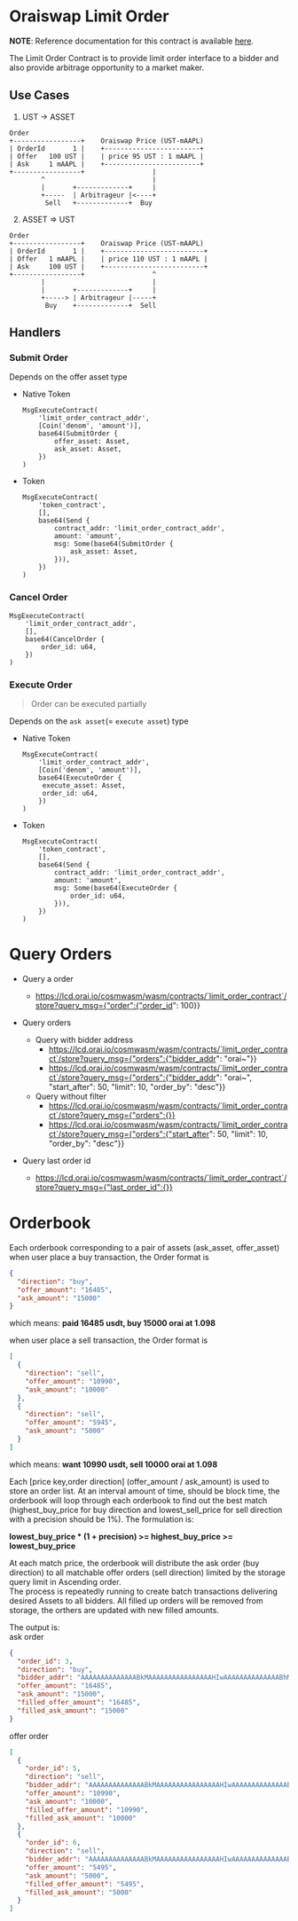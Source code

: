 # Oraiswap Limit Order <!-- omit in toc -->

**NOTE**: Reference documentation for this contract is available [here](https://docs.mirror.finance/contracts/limit-order).

The Limit Order Contract is to provide limit order interface to a bidder and also provide arbitrage opportunity to a market maker.

## Use Cases

1. UST -> ASSET

```
Order
+-----------------+    Oraiswap Price (UST-mAAPL)
| OrderId       1 |    +------------------------+
| Offer   100 UST |    | price 95 UST : 1 mAAPL |
| Ask     1 mAAPL |    +------------------------+
+-----------------+                 |
        ^                           |
        |       +-------------+     |
        +-----  | Arbitrageur |<----+
         Sell   +-------------+  Buy

```

2. ASSET => UST

```
Order
+-----------------+    Oraiswap Price (UST-mAAPL)
| OrderId       1 |    +-------------------------+
| Offer   1 mAAPL |    | price 110 UST : 1 mAAPL |
| Ask     100 UST |    +-------------------------+
+-----------------+                 ^
        |                           |
        |       +-------------+     |
        +-----> | Arbitrageur |-----+
         Buy    +-------------+  Sell
```

## Handlers

### Submit Order

Depends on the offer asset type

- Native Token

  ```
  MsgExecuteContract(
      'limit_order_contract_addr',
      [Coin('denom', 'amount')],
      base64(SubmitOrder {
          offer_asset: Asset,
          ask_asset: Asset,
      })
  )
  ```

- Token
  ```
  MsgExecuteContract(
      'token_contract',
      [],
      base64(Send {
          contract_addr: 'limit_order_contract_addr',
          amount: 'amount',
          msg: Some(base64(SubmitOrder {
              ask_asset: Asset,
          })),
      })
  )
  ```

### Cancel Order

```
MsgExecuteContract(
    'limit_order_contract_addr',
    [],
    base64(CancelOrder {
        order_id: u64,
    })
)
```

### Execute Order

> Order can be executed partially

Depends on the `ask asset`(= `execute asset`) type

- Native Token

  ```
  MsgExecuteContract(
      'limit_order_contract_addr',
      [Coin('denom', 'amount')],
      base64(ExecuteOrder {
       execute_asset: Asset,
       order_id: u64,
      })
  )
  ```

- Token
  ```
  MsgExecuteContract(
      'token_contract',
      [],
      base64(Send {
          contract_addr: 'limit_order_contract_addr',
          amount: 'amount',
          msg: Some(base64(ExecuteOrder {
              order_id: u64,
          })),
      })
  )
  ```

# Query Orders

- Query a order

  - https://lcd.orai.io/cosmwasm/wasm/contracts/`limit_order_contract`/store?query_msg={"order":{"order_id": 100}}

- Query orders

  - Query with bidder address
    - https://lcd.orai.io/cosmwasm/wasm/contracts/`limit_order_contract`/store?query_msg={"orders":{"bidder_addr": "orai~"}}
    - https://lcd.orai.io/cosmwasm/wasm/contracts/`limit_order_contract`/store?query_msg={"orders":{"bidder_addr": "orai~", "start_after": 50, "limit": 10, "order_by": "desc"}}
  - Query without filter
    - https://lcd.orai.io/cosmwasm/wasm/contracts/`limit_order_contract`/store?query_msg={"orders":{}}
    - https://lcd.orai.io/cosmwasm/wasm/contracts/`limit_order_contract`/store?query_msg={"orders":{"start_after": 50, "limit": 10, "order_by": "desc"}}

- Query last order id
  - https://lcd.orai.io/cosmwasm/wasm/contracts/`limit_order_contract`/store?query_msg={"last_order_id":{}}

# Orderbook

Each orderbook corresponding to a pair of assets (ask_asset, offer_asset)  
when user place a buy transaction, the Order format is

```json
{
  "direction": "buy",
  "offer_amount": "16485",
  "ask_amount": "15000"
}
```

which means: **paid 16485 usdt, buy 15000 orai at 1.098**

when user place a sell transaction, the Order format is

```json
[
  {
    "direction": "sell",
    "offer_amount": "10990",
    "ask_amount": "10000"
  },
  {
    "direction": "sell",
    "offer_amount": "5945",
    "ask_amount": "5000"
  }
]
```

which means: **want 10990 usdt, sell 10000 orai at 1.098**

Each [price key,order direction] (offer_amount / ask_amount) is used to store an order list. At an interval amount of time, should be block time, the orderbook will loop through each orderbook to find out the best match (highest_buy_price for buy direction and lowest_sell_price for sell direction with a precision should be 1%). The formulation is:

**lowest_buy_price \* (1 + precision) >= highest_buy_price >= lowest_buy_price**

At each match price, the orderbook will distribute the ask order (buy direction) to all matchable offer orders (sell direction) limited by the storage query limit in Ascending order.  
The process is repeatedly running to create batch transactions delivering desired Assets to all bidders. All filled up orders will be removed from storage, the orthers are updated with new filled amounts.

The output is:  
ask order

```json
{
  "order_id": 3,
  "direction": "buy",
  "bidder_addr": "AAAAAAAAAAAAAABkMAAAAAAAAAAAAAAAAHIwAAAAAAAAAAAAAABhMAAAAAAAAAAAAAAAAGQw",
  "offer_amount": "16485",
  "ask_amount": "15000",
  "filled_offer_amount": "16485",
  "filled_ask_amount": "15000"
}
```

offer order

```json
[
  {
    "order_id": 5,
    "direction": "sell",
    "bidder_addr": "AAAAAAAAAAAAAABkMAAAAAAAAAAAAAAAAHIwAAAAAAAAAAAAAABhMAAAAAAAAAAAAAAAAGQw",
    "offer_amount": "10990",
    "ask_amount": "10000",
    "filled_offer_amount": "10990",
    "filled_ask_amount": "10000"
  },
  {
    "order_id": 6,
    "direction": "sell",
    "bidder_addr": "AAAAAAAAAAAAAABkMAAAAAAAAAAAAAAAAHIwAAAAAAAAAAAAAABhMAAAAAAAAAAAAAAAAGQw",
    "offer_amount": "5495",
    "ask_amount": "5000",
    "filled_offer_amount": "5495",
    "filled_ask_amount": "5000"
  }
]
```
